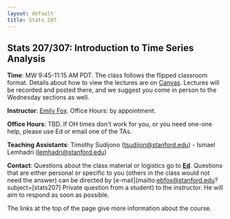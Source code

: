 ```yaml
---
layout: default
title: Stats 207 
---
```


## Stats 207/307: Introduction to Time Series Analysis 

**Time**: MW 9:45-11:15 AM PDT. The class follows the flipped classroom format. Details about how to view the lectures are on [Canvas](https://canvas.stanford.edu). Lectures will be recorded and posted there, and we suggest you come in person to the Wednesday sections as well.
 
**Instructor**: [Emily Fox](https://homes.cs.washington.edu/~ebfox/). Office Hours: by appointment.

**Office Hours**: TBD.
If OH times don't work for you, or you need one-one help, please use Ed or email one of the TAs.

**Teaching Assistants**: Timothy Sudijono (tsudijon@stanford.edu) - Ismael Lemhadri (lemhadri@stanford.edu)

**Contact**: Questions about the class material or logistics go to **[Ed](https://edstem.org/)**. Questions that are either personal or specific to you (others in the class would not need the answer) can be directed by [e-mail](mailto:ebfox@stanford.edu?subject=[stats207] Private question from a student) to the instructor. He will aim to respond as soon as possible.

The links at the top of the page give more information about the course.
